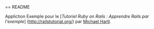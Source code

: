 == README

Appliction Exemple pour le [*Tutoriel Ruby on Rails : Apprendre Rails par l'exemple*]
(http://railstutorial.org/)
par [Michael Hartl](http://michaelhartl.com/).